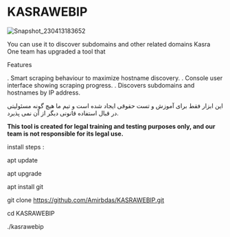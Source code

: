# KASRAWEBIP
![Snapshot_230413183652](https://user-images.githubusercontent.com/121594710/231794306-96f2224a-39b4-4aa1-beec-3b120e638f7b.png)




You can use it to discover subdomains and other related domains
Kasra One team has upgraded a tool that


Features

.  Smart scraping behaviour to maximize hostname discovery.
.  Console user interface showing scraping progress.
.  Discovers subdomains and hostnames by IP address.






این ابزار فقط برای آموزش و تست حقوقی ایجاد شده است و تیم ما هیچ گونه مسئولیتی در قبال استفاده قانونی دیگر از آن نمی پذیرد. 






**This tool is created for legal training and testing purposes only, and our team is not responsible for its legal use.**





install steps :




apt  update

apt upgrade

apt install git

git clone  https://github.com/Amirbdas/KASRAWEBIP.git

cd KASRAWEBIP

./kasrawebip
